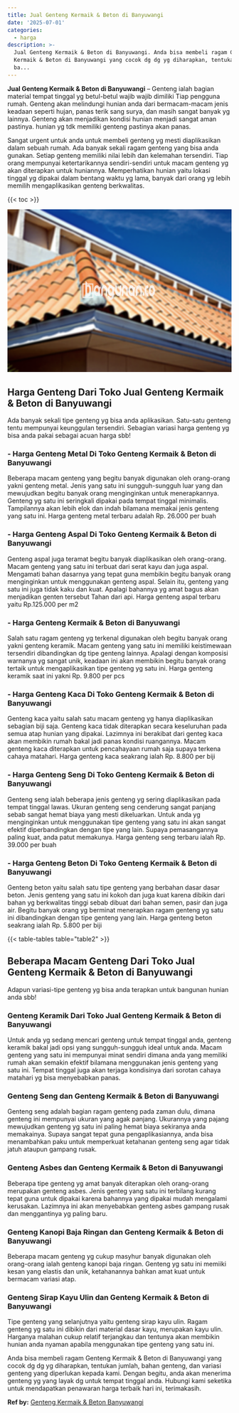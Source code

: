 ```yaml
---
title: Jual Genteng Kermaik & Beton di Banyuwangi
date: '2025-07-01'
categories:
  - harga
description: >-
  Jual Genteng Kermaik & Beton di Banyuwangi. Anda bisa membeli ragam Genteng
  Kermaik & Beton di Banyuwangi yang cocok dg dg yg diharapkan, tentukan jumlah,
  ba...
---
```


**Jual Genteng Kermaik & Beton di Banyuwangi** – Genteng ialah bagian material tempat tinggal yg betul-betul wajib wajib dimiliki Tiap pengguna rumah. Genteng akan melindungi hunian anda dari bermacam-macam jenis keadaan seperti hujan, panas terik sang surya, dan masih sangat banyak yg lainnya. Genteng akan menjadikan kondisi hunian menjadi sangat aman pastinya. hunian yg tdk memiliki genteng pastinya akan panas.

Sangat urgent untuk anda untuk membeli genteng yg mesti diaplikasikan dalam sebuah rumah. Ada banyak sekali ragam genteng yang bisa anda gunakan. Setiap genteng memiliki nilai lebih dan kelemahan tersendiri. Tiap orang mempunyai ketertarikannya sendiri-sendiri untuk macam genteng yg akan diterapkan untuk huniannya. Memperhatikan hunian yaitu lokasi tinggal yg dipakai dalam bentang waktu yg lama, banyak dari orang yg lebih memilih mengaplikasikan genteng berkwalitas.

{{< toc >}}

![Jual Genteng Kermaik & Beton di Banyuwangi](/images/genteng-minimalis-murah03.png)

## Harga Genteng Dari Toko Jual Genteng Kermaik & Beton di Banyuwangi

Ada banyak sekali tipe genteng yg bisa anda aplikasikan. Satu-satu genteng tentu mempunyai keunggulan tersendiri. Sebagian variasi harga genteng yg bisa anda pakai sebagai acuan harga sbb!

### \- Harga Genteng Metal Di Toko Genteng Kermaik & Beton di Banyuwangi

Beberapa macam genteng yang begitu banyak digunakan oleh orang-orang yakni genteng metal. Jenis yang satu ini sungguh-sungguh luar yang dan mewujudkan begitu banyak orang menginginkan untuk menerapkannya. Genteng yg satu ini seringkali dipakai pada tempat tinggal minimalis. Tampilannya akan lebih elok dan indah bilamana memakai jenis genteng yang satu ini. Harga genteng metal terbaru adalah Rp. 26.000 per buah

### \- Harga Genteng Aspal Di Toko Genteng Kermaik & Beton di Banyuwangi

Genteng aspal juga teramat begitu banyak diaplikasikan oleh orang-orang. Macam genteng yang satu ini terbuat dari serat kayu dan juga aspal. Mengamati bahan dasarnya yang tepat guna membikin begitu banyak orang menginginkan untuk menggunakan genteng aspal. Selain itu, genteng yang satu ini juga tidak kaku dan kuat. Apalagi bahannya yg amat bagus akan menjadikan genten tersebut Tahan dari api. Harga genteng aspal terbaru yaitu Rp.125.000 per m2

### \- Harga Genteng Kermaik & Beton di Banyuwangi

Salah satu ragam genteng yg terkenal digunakan oleh begitu banyak orang yakni genteng keramik. Macam genteng yang satu ini memiliki keistimewaan tersendiri dibandingkan dg tipe genteng lainnya. Apalagi dengan komposisi warnanya yg sangat unik, keadaan ini akan membikin begitu banyak orang tertaik untuk mengaplikasikan tipe genteng yg satu ini. Harga genteng keramik saat ini yakni Rp. 9.800 per pcs

### \- Harga Genteng Kaca Di Toko Genteng Kermaik & Beton di Banyuwangi

Genteng kaca yaitu salah satu macam genteng yg hanya diaplikasikan sebagian biji saja. Genteng kaca tidak diterapkan secara keseluruhan pada semua atap hunian yang dipakai. Lazimnya ini berakibat dari genteg kaca akan membikin rumah bakal jadi panas kondisi ruangannya. Macam genteng kaca diterapkan untuk pencahayaan rumah saja supaya terkena cahaya matahari. Harga genteng kaca seakrang ialah Rp. 8.800 per biji

### \- Harga Genteng Seng Di Toko Genteng Kermaik & Beton di Banyuwangi

Genteng seng ialah beberapa jenis genteng yg sering diaplikasikan pada tempat tinggal lawas. Ukuran genteng seng cenderung sangat panjang sebab sangat hemat biaya yang mesti dikeluarkan. Untuk anda yg menginginkan untuk menggunakan tipe genteng yang satu ini akan sangat efektif diperbandingkan dengan tipe yang lain. Supaya pemasangannya paling kuat, anda patut memakunya. Harga genteng seng terbaru ialah Rp. 39.000 per buah

### \- Harga Genteng Beton Di Toko Genteng Kermaik & Beton di Banyuwangi

Genteng beton yaitu salah satu tipe genteng yang berbahan dasar dasar beton. Jenis genteng yang satu ini kokoh dan juga kuat karena dibikin dari bahan yg berkwalitas tinggi sebab dibuat dari bahan semen, pasir dan juga air. Begitu banyak orang yg berminat menerapkan ragam genteng yg satu ini dibandingkan dengan tipe genteng yang lain. Harga genteng beton seakrang ialah Rp. 5.800 per biji

{{< table-tables table="table2" >}}

## Beberapa Macam Genteng Dari Toko Jual Genteng Kermaik & Beton di Banyuwangi

Adapun variasi-tipe genteng yg bisa anda terapkan untuk bangunan hunian anda sbb!

### Genteng Keramik Dari Toko Jual Genteng Kermaik & Beton di Banyuwangi

Untuk anda yg sedang mencari genteng untuk tempat tinggal anda, genteng keramik bakal jadi opsi yang sungguh-sungguh ideal untuk anda. Macam genteng yang satu ini mempunyai minat sendiri dimana anda yang memiliki rumah akan semakin efektif bilamana menggunakan jenis genteng yang satu ini. Tempat tinggal juga akan terjaga kondisinya dari sorotan cahaya matahari yg bisa menyebabkan panas.

### Genteng Seng dan Genteng Kermaik & Beton di Banyuwangi

Genteng seng adalah bagian ragam genteng pada zaman dulu, dimana genteng ini mempunyai ukuran yang agak panjang. Ukurannya yang pajang mewujudkan genteng yg satu ini paling hemat biaya sekiranya anda memakainya. Supaya sangat tepat guna pengaplikasiannya, anda bisa menambahkan paku untuk memperkuat ketahanan genteng seng agar tidak jatuh ataupun gampang rusak.

### Genteng Asbes dan Genteng Kermaik & Beton di Banyuwangi

Beberapa tipe genteng yg amat banyak diterapkan oleh orang-orang merupakan genteng asbes. Jenis genteg yang satu ini terbilang kurang tepat guna untuk dipakai karena bahannya yang dipakai mudah mengalami kerusakan. Lazimnya ini akan menyebabkan genteng asbes gampang rusak dan menggantinya yg paling baru.

### Genteng Kanopi Baja Ringan dan Genteng Kermaik & Beton di Banyuwangi

Beberapa macam genteng yg cukup masyhur banyak digunakan oleh orang-orang ialah genteng kanopi baja ringan. Genteng yg satu ini memiiki kesan yang elastis dan unik, ketahanannya bahkan amat kuat untuk bermacam variasi atap.

### Genteng Sirap Kayu Ulin dan Genteng Kermaik & Beton di Banyuwangi

Tipe genteng yang selanjutnya yaitu genteng sirap kayu ulin. Ragam genteng yg satu ini dibikin dari material dasar kayu, merupakan kayu ulin. Harganya malahan cukup relatif terjangkau dan tentunya akan membikin hunian anda nyaman apabila menggunakan tipe genteng yang satu ini.

Anda bisa membeli ragam Genteng Kermaik & Beton di Banyuwangi yang cocok dg dg yg diharapkan, tentukan jumlah, bahan genteng, dan variasi genteng yang diperlukan kepada kami. Dengan begitu, anda akan menerima genteng yg yang layak dg untuk tempat tinggal anda. Hubungi kami seketika untuk mendapatkan penawaran harga terbaik hari ini, terimakasih.

**Ref by:**  [Genteng Kermaik & Beton  Banyuwangi](https://id.wikipedia.org/wiki/Genteng)
